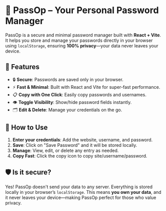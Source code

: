 # 🔐 PassOp – Your Personal Password Manager

PassOp is a secure and minimal password manager built with **React + Vite**. It helps you store and manage your passwords directly in your browser using `localStorage`, ensuring **100% privacy**—your data never leaves your device.

## 🚀 Features

- 🔒 **Secure**: Passwords are saved only in your browser.
- ⚡ **Fast & Minimal**: Built with React and Vite for super-fast performance.
- 📋 **Copy with One Click**: Easily copy passwords and usernames.
- 👁️ **Toggle Visibility**: Show/hide password fields instantly.
- 🗂️ **Edit & Delete**: Manage your credentials on the go.

## 📘 How to Use

1. **Enter your credentials**: Add the website, username, and password.
2. **Save**: Click on "Save Password" and it will be stored locally.
3. **Manage**: View, edit, or delete any entry as needed.
4. **Copy Fast**: Click the copy icon to copy site/username/password.

## 🛡️ Is it secure?

Yes! PassOp doesn't send your data to any server. Everything is stored locally in your browser’s `localStorage`. This means **you own your data**, and it never leaves your device—making PassOp perfect for those who value privacy.
